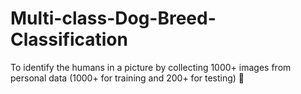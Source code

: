 # Multi-class-Dog-Breed-Classification

To identify the humans in a picture by collecting 1000+ images from personal data (1000+ for training and 200+ for testing)

